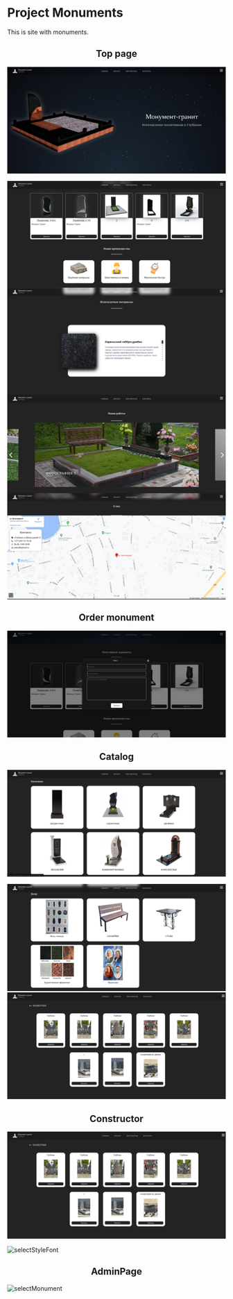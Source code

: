 # Project Monuments

This is site with monuments.

<p align="center">
  <h2 align="center">Top page</h2>
  <img src="https://github.com/Vadim-Rudak/ImagesInReadMe/blob/main/Monuments/topPage/logo.png"  title="logo">
</p>

<img src="https://github.com/Vadim-Rudak/ImagesInReadMe/blob/main/Monuments/topPage/selectedMonuments.png"  align="center" title="selectedMonuments">
<img src="https://github.com/Vadim-Rudak/ImagesInReadMe/blob/main/Monuments/topPage/materials.png"  align="center" title="materials">
<img src="https://github.com/Vadim-Rudak/ImagesInReadMe/blob/main/Monuments/topPage/photosWork.png"  align="center" title="photosWork">
<img src="https://github.com/Vadim-Rudak/ImagesInReadMe/blob/main/Monuments/topPage/locate.png"  align="center" title="locate">

<p align="center">
  <h2 align="center">Order monument</h2>
  <img src="https://github.com/Vadim-Rudak/ImagesInReadMe/blob/main/Monuments/topPage/order.png"  title="order">
</p>

<p align="center">
  <h2 align="center">Catalog</h2>
  <img src="https://github.com/Vadim-Rudak/ImagesInReadMe/blob/main/Monuments/catalog/typeMonuments.png"  title="typeMonuments">
</p>

<img src="https://github.com/Vadim-Rudak/ImagesInReadMe/blob/main/Monuments/catalog/typeDecoration.png"  title="typeDecoration">
<img src="https://github.com/Vadim-Rudak/ImagesInReadMe/blob/main/Monuments/catalog/selectMonument.png"  title="selectMonument">

<p align="center">
  <h2 align="center">Constructor</h2>
  <img src="https://github.com/Vadim-Rudak/ImagesInReadMe/blob/main/Monuments/catalog/selectMonument.png"  title="selectMonument">
</p>

<img src="https://github.com/Vadim-Rudak/ImagesInReadMe/blob/main/Monuments/catalog/selectStyleFont.png"  title="selectStyleFont">

<p align="center">
  <h2 align="center">AdminPage</h2>
  <img src="https://github.com/Vadim-Rudak/ImagesInReadMe/blob/main/Monuments/catalog/editPhotoWork.png"  title="selectMonument">
</p>
